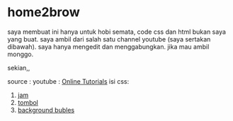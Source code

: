 # home2brow
saya membuat ini hanya untuk hobi semata, code css dan html bukan saya yang buat.
saya ambil dari salah satu channel youtube (saya sertakan dibawah).
saya hanya mengedit dan menggabungkan.
jika mau ambil monggo.


sekian,,

source :
youtube : [Online Tutorials](https://www.youtube.com/c/OnlineTutorials4Designers)
isi css:  
1. [jam](https://www.youtube.com/watch?v=yXFiTDfhSXo)
2. [tombol](https://www.youtube.com/watch?v=lCxfo8tvHqk)
3. [background bubles](https://www.youtube.com/watch?v=wuUSVEcK-kM)
